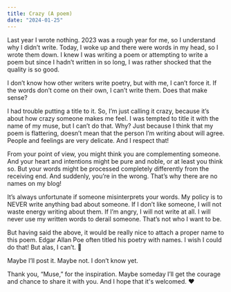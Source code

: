 ```yaml
---
title: Crazy (A poem)
date: "2024-01-25"
---
```


Last year I wrote nothing. 2023 was a rough year for me, so I understand why I didn’t write. Today, I woke up and there were words in my head, so I wrote them down. I knew I was writing a poem or attempting to write a poem but since I hadn’t written in so long, I was rather shocked that the quality is so good.

I don’t know how other writers write poetry, but with me, I can’t force it.  If the words don’t come on their own, I can’t write them. Does that make sense?

I had trouble putting a title to it. So, I’m just calling it crazy, because it’s about how crazy someone makes me feel. I was tempted to title it with the name of my muse, but I can’t do that. Why? Just because I think that my poem is flattering, doesn’t mean that the person I’m writing about will agree. People and feelings are very delicate. And I respect that!

From your point of view, you might think you are complementing someone. And your heart and intentions might be pure and noble, or at least you think so. But your words might be processed completely differently from the receiving end. And suddenly, you’re in the wrong. That’s why there are no names on my blog!

It’s always unfortunate if someone misinterprets your words. My policy is to NEVER write anything bad about someone. If I don’t like someone, I will not waste energy writing about them. If I’m angry, I will not write at all. I will never use my written words to derail someone. That’s not who I want to be.

But having said the above, it would be really nice to attach a proper name to this poem. Edgar Allan Poe often titled his poetry with names. I wish I could do that! But alas, I can’t. 🫤

Maybe I’ll post it. Maybe not. I don’t know yet.

Thank you, “Muse,” for the inspiration. Maybe someday I’ll get the courage and chance to share it with you. And I hope that it's welcomed. ❤︎
